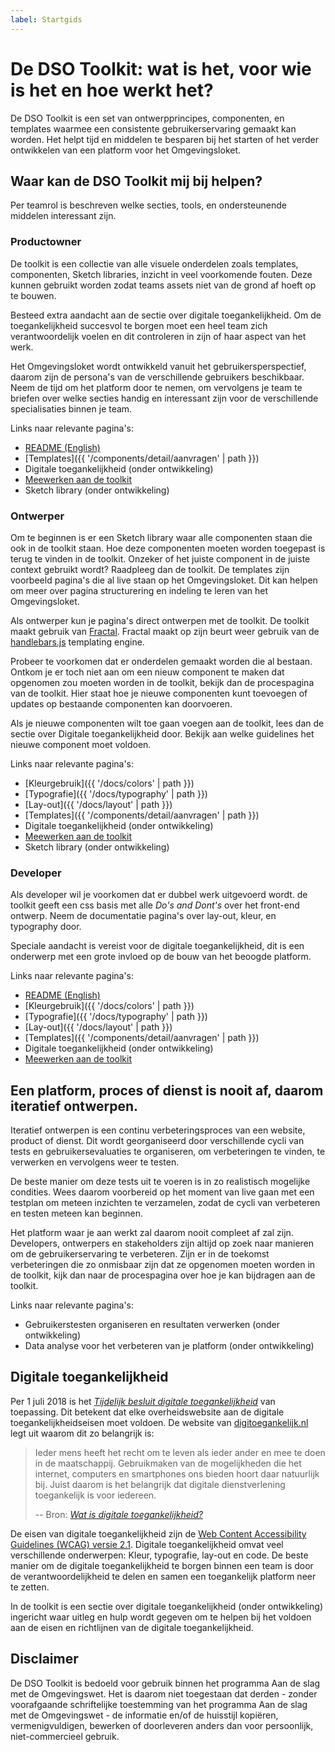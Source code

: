 ```yaml
---
label: Startgids
---
```

# De DSO Toolkit: wat is het, voor wie is het en hoe werkt het?

De DSO Toolkit is een set van ontwerpprincipes, componenten, en templates waarmee een consistente gebruikerservaring gemaakt kan worden. Het helpt tijd en middelen te besparen bij het starten of het verder ontwikkelen van een platform voor het Omgevingsloket.

## Waar kan de DSO Toolkit mij bij helpen?
Per teamrol is beschreven welke secties, tools, en ondersteunende middelen interessant zijn.

### Productowner
De toolkit is een collectie van alle visuele onderdelen zoals templates, componenten, Sketch libraries, inzicht in veel voorkomende fouten. Deze kunnen gebruikt worden zodat teams assets niet van de grond af hoeft op te bouwen.

Besteed extra aandacht aan de sectie over digitale toegankelijkheid. Om de toegankelijkheid succesvol te borgen moet een heel team zich verantwoordelijk voelen en dit controleren in zijn of haar aspect van het werk.

Het Omgevingsloket wordt ontwikkeld vanuit het gebruikersperspectief, daarom zijn de persona's van de verschillende gebruikers beschikbaar. Neem de tijd om het platform door te nemen, om vervolgens je team te briefen over welke secties handig en interessant zijn voor de verschillende specialisaties binnen je team.

Links naar relevante pagina's:
- [README (English)](https://github.com/dso-toolkit/dso-toolkit/blob/master/README.md)
- [Templates]({{ '/components/detail/aanvragen' | path }})
- Digitale toegankelijkheid (onder ontwikkeling)
- [Meewerken aan de toolkit](https://github.com/dso-toolkit/dso-toolkit/blob/master/CONTRIBUTING.md)
- Sketch library (onder ontwikkeling)

### Ontwerper
Om te beginnen is er een Sketch library waar alle componenten staan die ook in de toolkit staan. Hoe deze componenten moeten worden toegepast is terug te vinden in de toolkit. Onzeker of het juiste component in de juiste context gebruikt wordt? Raadpleeg dan de toolkit. De templates zijn voorbeeld pagina's die al live staan op het Omgevingsloket. Dit kan helpen om meer over pagina structurering en indeling te leren van het Omgevingsloket.

Als ontwerper kun je pagina's direct ontwerpen met de toolkit. De toolkit maakt gebruik van [Fractal](https://www.fractal.build). Fractal maakt op zijn beurt weer gebruik van de [handlebars.js](https://handlebarsjs.com/) templating engine.

Probeer te voorkomen dat er onderdelen gemaakt worden die al bestaan. Ontkom je er toch niet aan om een nieuw component te maken dat opgenomen zou moeten worden in de toolkit, bekijk dan de procespagina van de toolkit. Hier staat hoe je nieuwe componenten kunt toevoegen of updates op bestaande componenten kan doorvoeren.

Als je nieuwe componenten wilt toe gaan voegen aan de toolkit, lees dan de sectie over Digitale toegankelijkheid door. Bekijk aan welke guidelines het nieuwe component moet voldoen.

Links naar relevante pagina's:
- [Kleurgebruik]({{ '/docs/colors' | path }})
- [Typografie]({{ '/docs/typography' | path }})
- [Lay-out]({{ '/docs/layout' | path }})
- [Templates]({{ '/components/detail/aanvragen' | path }})
- Digitale toegankelijkheid (onder ontwikkeling)
- [Meewerken aan de toolkit](https://github.com/dso-toolkit/dso-toolkit/blob/master/CONTRIBUTING.md)
- Sketch library (onder ontwikkeling)

### Developer
Als developer wil je voorkomen dat er dubbel werk uitgevoerd wordt. de toolkit geeft een css basis met alle _Do's and Dont's_ over het front-end ontwerp. Neem de documentatie pagina's over lay-out, kleur, en typography door.

Speciale aandacht is vereist voor de digitale toegankelijkheid, dit is een onderwerp met een grote invloed op de bouw van het beoogde platform.

Links naar relevante pagina's:
- [README (English)](https://github.com/dso-toolkit/dso-toolkit/blob/master/README.md)
- [Kleurgebruik]({{ '/docs/colors' | path }})
- [Typografie]({{ '/docs/typography' | path }})
- [Lay-out]({{ '/docs/layout' | path }})
- [Templates]({{ '/components/detail/aanvragen' | path }})
- Digitale toegankelijkheid (onder ontwikkeling)
- [Meewerken aan de toolkit](https://github.com/dso-toolkit/dso-toolkit/blob/master/CONTRIBUTING.md)

## Een platform, proces of dienst is nooit af, daarom iteratief ontwerpen.
Iteratief ontwerpen is een continu verbeteringsproces van een website, product of dienst. Dit wordt georganiseerd door verschillende cycli van tests en gebruikersevaluaties te organiseren, om verbeteringen te vinden, te verwerken en vervolgens weer te testen.

De beste manier om deze tests uit te voeren is in zo realistisch mogelijke condities. Wees daarom voorbereid op het moment van live gaan met een testplan om meteen inzichten te verzamelen, zodat de cycli van verbeteren en testen meteen kan beginnen.

Het platform waar je aan werkt zal daarom nooit compleet af zal zijn. Developers, ontwerpers en stakeholders zijn altijd op zoek naar manieren om de gebruikerservaring te verbeteren. Zijn er in de toekomst verbeteringen die zo onmisbaar zijn dat ze opgenomen moeten worden in de toolkit, kijk dan naar de procespagina over hoe je kan bijdragen aan de toolkit.

Links naar relevante pagina's:
- Gebruikerstesten organiseren en resultaten verwerken (onder ontwikkeling)
- Data analyse voor het verbeteren van je platform (onder ontwikkeling)

## Digitale toegankelijkheid
Per 1 juli 2018 is het _[Tijdelijk besluit digitale toegankelijkheid](https://www.digitoegankelijk.nl/beleid/wet-en-regelgeving/huidig-beleid-besluit-digitale-toegankelijkheid)_ van toepassing. Dit betekent dat elke overheidswebsite aan de digitale toegankelijkheidseisen moet voldoen. De website van [digitoegankelijk.nl](https://www.digitoegankelijk.nl) legt uit waarom dit zo belangrijk is:

>Ieder mens heeft het recht om te leven als ieder ander en mee te doen in de maatschappij. Gebruikmaken van de mogelijkheden die het internet, computers en smartphones ons bieden hoort daar natuurlijk bij. Juist daarom is het belangrijk dat digitale dienstverlening toegankelijk is voor iedereen.
>
> -- Bron: _[Wat is digitale toegankelijkheid?](https://www.digitoegankelijk.nl/onderwerpen/wat-is-digitale-toegankelijkheid)_

De eisen van digitale toegankelijkheid zijn de [Web Content Accessibility Guidelines (WCAG) versie 2.1](https://www.w3.org/TR/WCAG21/). Digitale toegankelijkheid omvat veel verschillende onderwerpen: Kleur, typografie, lay-out en code. De beste manier om de digitale toegankelijkheid te borgen binnen een team is door de verantwoordelijkheid te delen en samen een toegankelijk platform neer te zetten.

In de toolkit is een sectie over digitale toegankelijkheid (onder ontwikkeling) ingericht waar uitleg en hulp wordt gegeven om te helpen bij het voldoen aan de eisen en richtlijnen van de digitale toegankelijkheid.

## Disclaimer
De DSO Toolkit is bedoeld voor gebruik binnen het programma Aan de slag met de Omgevingswet. Het is daarom niet toegestaan dat derden - zonder voorafgaande schriftelijke toestemming van het programma Aan de slag met de Omgevingswet - de informatie en/of de huisstijl kopiëren, vermenigvuldigen, bewerken of doorleveren anders dan voor persoonlijk, niet-commercieel gebruik.
